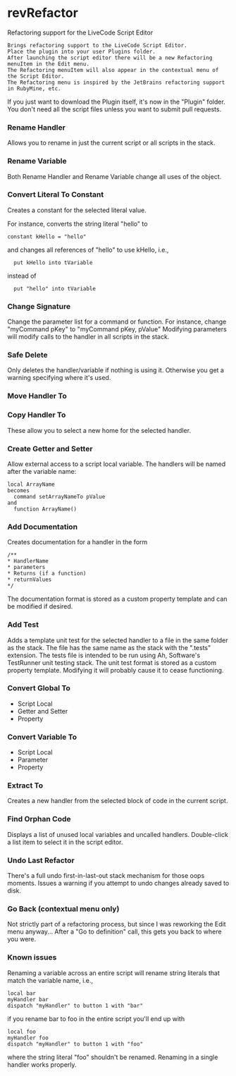 # revRefactor
Refactoring support for the LiveCode Script Editor

    Brings refactoring support to the LiveCode Script Editor.
    Place the plugin into your user Plugins folder.
    After launching the script editor there will be a new Refactoring menuItem in the Edit menu.
    The Refactoring menuItem will also appear in the contextual menu of the Script Editor.
    The Refactoring menu is inspired by the JetBrains refactoring support in RubyMine, etc.

If you just want to download the Plugin itself, it's now in the "Plugin" folder.
You don't need all the script files unless you want to submit pull requests.

### Rename Handler
Allows you to rename in just the current script or all scripts in the stack.

### Rename Variable
Both Rename Handler and Rename Variable change all uses of the object.

### Convert Literal To Constant
Creates a constant for the selected literal value.

For instance, converts the string literal "hello" to

    constant kHello = "hello"

and changes all references of "hello" to use kHello, i.e.,

      put kHello into tVariable

instead of

      put "hello" into tVariable

### Change Signature
Change the parameter list for a command or function.
For instance, change "myCommand pKey" to "myCommand pKey, pValue"
Modifying parameters will modify calls to the handler in all scripts in the stack.

### Safe Delete
Only deletes the handler/variable if nothing is using it.
Otherwise you get a warning specifying where it's used.

### Move Handler To
### Copy Handler To
These allow you to select a new home for the selected handler.

### Create Getter and Setter
Allow external access to a script local variable.
The handlers will be named after the variable name:

    local ArrayName
    becomes
      command setArrayNameTo pValue
    and
      function ArrayName()

### Add Documentation
Creates documentation for a handler in the form

    /**
    * HandlerName
    * parameters
    * Returns (if a function)
    * returnValues
    */

The documentation format is stored as a custom property template and can be modified if desired.

### Add Test
Adds a template unit test for the selected handler to a file in the same folder as the stack.
The file has the same name as the stack with the ".tests" extension.
The tests file is intended to be run using Ah, Software's TestRunner unit testing stack.
The unit test format is stored as a custom property template.
Modifying it will probably cause it to cease functioning.

### Convert Global To
* Script Local
* Getter and Setter
* Property

### Convert Variable To
* Script Local
* Parameter
* Property

### Extract To
Creates a new handler from the selected block of code in the current script.

### Find Orphan Code
Displays a list of unused local variables and uncalled handlers.
Double-click a list item to select it in the script editor.

### Undo Last Refactor
There's a full undo first-in-last-out stack mechanism for those oops moments.
Issues a warning if you attempt to undo changes already saved to disk.

### Go Back (contextual menu only)
Not strictly part of a refactoring process, but since I was reworking the Edit menu anyway...
After a "Go to definition" call, this gets you back to where you were.

### Known issues

Renaming a variable across an entire script will rename string literals that match the variable name, i.e.,

    local bar
    myHandler bar
    dispatch "myHandler" to button 1 with "bar"

if you rename bar to foo in the entire script you'll end up with

    local foo
    myHandler foo
    dispatch "myHandler" to button 1 with "foo"

where the string literal "foo" shouldn't be renamed.
Renaming in a single handler works properly.

    
